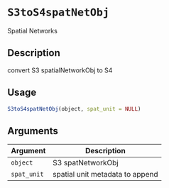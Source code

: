 # `S3toS4spatNetObj`

Spatial Networks


## Description

convert S3 spatialNetworkObj to S4


## Usage

```r
S3toS4spatNetObj(object, spat_unit = NULL)
```


## Arguments

Argument      |Description
------------- |----------------
`object`     |     S3 spatNetworkObj
`spat_unit`     |     spatial unit metadata to append


